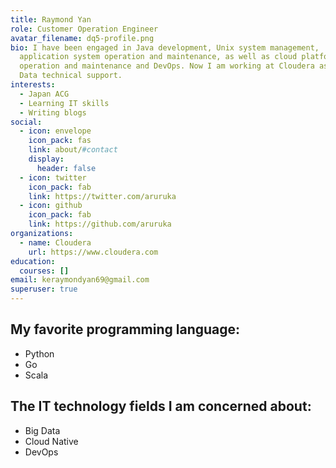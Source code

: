 ```yaml
---
title: Raymond Yan
role: Customer Operation Engineer
avatar_filename: dq5-profile.png
bio: I have been engaged in Java development, Unix system management,
  application system operation and maintenance, as well as cloud platform
  operation and maintenance and DevOps. Now I am working at Cloudera as a Big
  Data technical support.
interests:
  - Japan ACG
  - Learning IT skills
  - Writing blogs
social:
  - icon: envelope
    icon_pack: fas
    link: about/#contact
    display:
      header: false
  - icon: twitter
    icon_pack: fab
    link: https://twitter.com/aruruka
  - icon: github
    icon_pack: fab
    link: https://github.com/aruruka
organizations:
  - name: Cloudera
    url: https://www.cloudera.com
education:
  courses: []
email: keraymondyan69@gmail.com
superuser: true
---
```

## My favorite programming language:


- Python
- Go
- Scala

## The IT technology fields I am concerned about:

- Big Data
- Cloud Native
- DevOps
